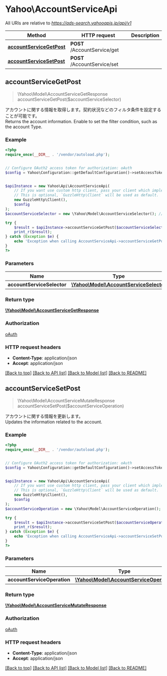 # Yahoo\AccountServiceApi

All URIs are relative to *https://ads-search.yahooapis.jp/api/v1*

Method | HTTP request | Description
------------- | ------------- | -------------
[**accountServiceGetPost**](AccountServiceApi.md#accountServiceGetPost) | **POST** /AccountService/get | 
[**accountServiceSetPost**](AccountServiceApi.md#accountServiceSetPost) | **POST** /AccountService/set | 



## accountServiceGetPost

> \Yahoo\Model\AccountServiceGetResponse accountServiceGetPost($accountServiceSelector)



<div lang=\"ja\">アカウントに関する情報を取得します。契約状況などのフィルタ条件を設定することが可能です。</div><div lang=\"en\">Returns the account information. Enable to set the filter condition, such as the account Type.</div>

### Example

```php
<?php
require_once(__DIR__ . '/vendor/autoload.php');


// Configure OAuth2 access token for authorization: oAuth
$config = Yahoo\Configuration::getDefaultConfiguration()->setAccessToken('YOUR_ACCESS_TOKEN');


$apiInstance = new Yahoo\Api\AccountServiceApi(
    // If you want use custom http client, pass your client which implements `GuzzleHttp\ClientInterface`.
    // This is optional, `GuzzleHttp\Client` will be used as default.
    new GuzzleHttp\Client(),
    $config
);
$accountServiceSelector = new \Yahoo\Model\AccountServiceSelector(); // \Yahoo\Model\AccountServiceSelector | 

try {
    $result = $apiInstance->accountServiceGetPost($accountServiceSelector);
    print_r($result);
} catch (Exception $e) {
    echo 'Exception when calling AccountServiceApi->accountServiceGetPost: ', $e->getMessage(), PHP_EOL;
}
?>
```

### Parameters


Name | Type | Description  | Notes
------------- | ------------- | ------------- | -------------
 **accountServiceSelector** | [**\Yahoo\Model\AccountServiceSelector**](../Model/AccountServiceSelector.md)|  | [optional]

### Return type

[**\Yahoo\Model\AccountServiceGetResponse**](../Model/AccountServiceGetResponse.md)

### Authorization

[oAuth](../../README.md#oAuth)

### HTTP request headers

- **Content-Type**: application/json
- **Accept**: application/json

[[Back to top]](#) [[Back to API list]](../../README.md#documentation-for-api-endpoints)
[[Back to Model list]](../../README.md#documentation-for-models)
[[Back to README]](../../README.md)


## accountServiceSetPost

> \Yahoo\Model\AccountServiceMutateResponse accountServiceSetPost($accountServiceOperation)



<div lang=\"ja\">アカウントに関する情報を更新します。</div><div lang=\"en\">Updates the information related to the account.</div>

### Example

```php
<?php
require_once(__DIR__ . '/vendor/autoload.php');


// Configure OAuth2 access token for authorization: oAuth
$config = Yahoo\Configuration::getDefaultConfiguration()->setAccessToken('YOUR_ACCESS_TOKEN');


$apiInstance = new Yahoo\Api\AccountServiceApi(
    // If you want use custom http client, pass your client which implements `GuzzleHttp\ClientInterface`.
    // This is optional, `GuzzleHttp\Client` will be used as default.
    new GuzzleHttp\Client(),
    $config
);
$accountServiceOperation = new \Yahoo\Model\AccountServiceOperation(); // \Yahoo\Model\AccountServiceOperation | 

try {
    $result = $apiInstance->accountServiceSetPost($accountServiceOperation);
    print_r($result);
} catch (Exception $e) {
    echo 'Exception when calling AccountServiceApi->accountServiceSetPost: ', $e->getMessage(), PHP_EOL;
}
?>
```

### Parameters


Name | Type | Description  | Notes
------------- | ------------- | ------------- | -------------
 **accountServiceOperation** | [**\Yahoo\Model\AccountServiceOperation**](../Model/AccountServiceOperation.md)|  | [optional]

### Return type

[**\Yahoo\Model\AccountServiceMutateResponse**](../Model/AccountServiceMutateResponse.md)

### Authorization

[oAuth](../../README.md#oAuth)

### HTTP request headers

- **Content-Type**: application/json
- **Accept**: application/json

[[Back to top]](#) [[Back to API list]](../../README.md#documentation-for-api-endpoints)
[[Back to Model list]](../../README.md#documentation-for-models)
[[Back to README]](../../README.md)

